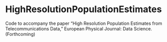 # HighResolutionPopulationEstimates
Code to accompany the paper “High Resolution Population Estimates from Telecommunications Data,” European Physical Journal: Data Science. (Forthcoming)

